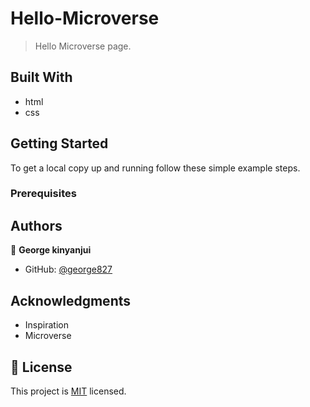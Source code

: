 # Hello-Microverse


> Hello Microverse page.


## Built With

- html
- css



## Getting Started



To get a local copy up and running follow these simple example steps.

### Prerequisites



## Authors

👤 **George kinyanjui**

- GitHub: [@george827](https://github.com/george827)


## Acknowledgments
- Inspiration
- Microverse


## 📝 License

This project is [MIT](https://github.com/george827/Hello-Microverse/blob/feature/LICENSE.md) licensed.
